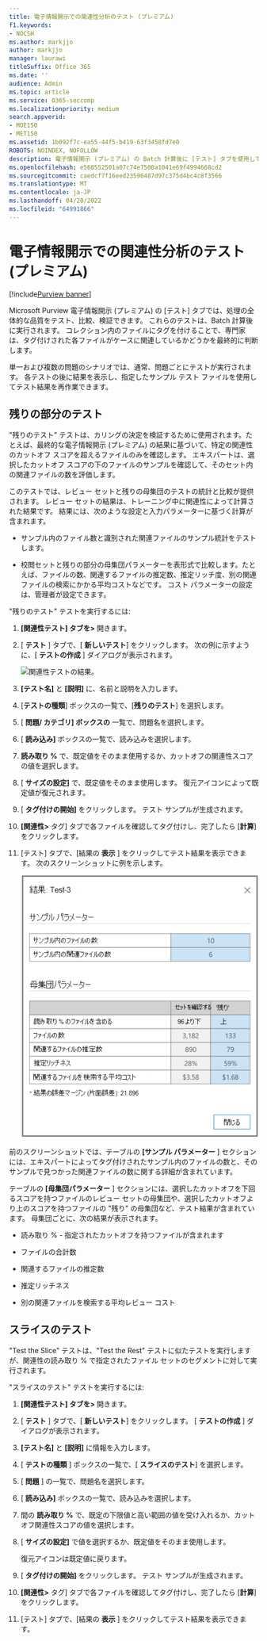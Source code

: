 ```yaml
---
title: 電子情報開示での関連性分析のテスト (プレミアム)
f1.keywords:
- NOCSH
ms.author: markjjo
author: markjjo
manager: laurawi
titleSuffix: Office 365
ms.date: ''
audience: Admin
ms.topic: article
ms.service: O365-seccomp
ms.localizationpriority: medium
search.appverid:
- MOE150
- MET150
ms.assetid: 1b092f7c-ea55-44f5-b419-63f3458fd7e0
ROBOTS: NOINDEX, NOFOLLOW
description: 電子情報開示 (プレミアム) の Batch 計算後に [テスト] タブを使用して、処理の全体的な品質をテスト、比較、検証する方法について説明します。
ms.openlocfilehash: e568552501a07c74e7500a1041e69f4994668cd2
ms.sourcegitcommit: caedcf7f16eed23596487d97c375d4bc4c8f3566
ms.translationtype: MT
ms.contentlocale: ja-JP
ms.lasthandoff: 04/20/2022
ms.locfileid: "64991866"
---
```

# <a name="test-relevance-analysis-in-ediscovery-premium"></a>電子情報開示での関連性分析のテスト (プレミアム)

[!include[Purview banner](../includes/purview-rebrand-banner.md)]
  
Microsoft Purview 電子情報開示 (プレミアム) の [テスト] タブでは、処理の全体的な品質をテスト、比較、検証できます。 これらのテストは、Batch 計算後に実行されます。 コレクション内のファイルにタグを付けることで、専門家は、タグ付けされた各ファイルがケースに関連しているかどうかを最終的に判断します。
  
単一および複数の問題のシナリオでは、通常、問題ごとにテストが実行されます。 各テストの後に結果を表示し、指定したサンプル テスト ファイルを使用してテスト結果を再作業できます。
  
## <a name="testing-the-rest"></a>残りの部分のテスト

"残りのテスト" テストは、カリングの決定を検証するために使用されます。たとえば、最終的な電子情報開示 (プレミアム) の結果に基づいて、特定の関連性のカットオフ スコアを超えるファイルのみを確認します。 エキスパートは、選択したカットオフ スコアの下のファイルのサンプルを確認して、そのセット内の関連ファイルの数を評価します。
  
このテストでは、レビュー セットと残りの母集団のテストの統計と比較が提供されます。 レビュー セットの結果は、トレーニング中に関連性によって計算された結果です。 結果には、次のような設定と入力パラメーターに基づく計算が含まれます。
  
- サンプル内のファイル数と識別された関連ファイルのサンプル統計をテストします。

- 校閲セットと残りの部分の母集団パラメーターを表形式で比較します。たとえば、ファイルの数、関連するファイルの推定数、推定リッチ度、別の関連ファイルの検索にかかる平均コストなどです。 コスト パラメーターの設定は、管理者が設定できます。

"残りのテスト" テストを実行するには:

1. **[関連性テスト] タブを\>** 開きます。

2. [ **テスト** ] タブで、[ **新しいテスト**] をクリックします。 次の例に示すように、[ **テストの作成** ] ダイアログが表示されます。

    ![関連性テストの結果。](../media/46e6898a-f929-4fd0-88d9-6f91d04b6ce2.png)
  
3. **[テスト名]** と **[説明]** に、名前と説明を入力します。

4. [**テストの種類**] ボックスの一覧で、[**残りのテスト**] を選択します。

5. [ **問題/ カテゴリ] ボックスの** 一覧で、問題名を選択します。

6. [ **読み込み]** ボックスの一覧で、読み込みを選択します。 

7. **読み取り %** で、既定値をそのまま使用するか、カットオフの関連性スコアの値を選択します。 

8. [ **サイズの設定]** で、既定値をそのまま使用します。 復元アイコンによって既定値が復元されます。

9. [ **タグ付けの開始]** をクリックします。 テスト サンプルが生成されます。

10. **[関連性\>** タグ] タブで各ファイルを確認してタグ付けし、完了したら [**計算**] をクリックします。

11. [テスト] タブで、[結果の **表示** ] をクリックしてテスト結果を表示できます。 次のスクリーンショットに例を示します。

    ![残りの結果をテストします。](../media/b95744a9-047d-4c29-992d-04fa7e58e58a.png)
  
前のスクリーンショットでは、テーブルの **[サンプル パラメーター** ] セクションには、エキスパートによってタグ付けされたサンプル内のファイルの数と、そのサンプルで見つかった関連ファイルの数に関する詳細が含まれています。
  
テーブルの **[母集団パラメーター** ] セクションには、選択したカットオフを下回るスコアを持つファイルのレビュー セットの母集団や、選択したカットオフより上のスコアを持つファイルの "残り" の母集団など、テスト結果が含まれています。 母集団ごとに、次の結果が表示されます。
  
- 読み取り % - 指定されたカットオフを持つファイルが含まれます

- ファイルの合計数

- 関連するファイルの推定数

- 推定リッチネス

- 別の関連ファイルを検索する平均レビュー コスト

## <a name="testing-the-slice"></a>スライスのテスト

"Test the Slice" テストは、"Test the Rest" テストに似たテストを実行しますが、関連性の読み取り % で指定されたファイル セットのセグメントに対して実行されます。

"スライスのテスト" テストを実行するには:
  
1. **[関連性テスト] タブを\>** 開きます。

2. [ **テスト** ] タブで、[ **新しいテスト**] をクリックします。 [ **テストの作成** ] ダイアログが表示されます。

3. **[テスト名]** と **[説明]** に情報を入力します。

4. [ **テストの種類** ] ボックスの一覧で、[ **スライスのテスト**] を選択します。

5. [ **問題** ] の一覧で、問題名を選択します。

6. [ **読み込み]** ボックスの一覧で、読み込みを選択します。

7. 間の **読み取り %** で、既定の下限値と高い範囲の値を受け入れるか、カットオフ関連性スコアの値を選択します。

8. [ **サイズの設定]** で値を選択するか、既定値をそのまま使用します。

    復元アイコンは既定値に戻ります。

9. [ **タグ付けの開始]** をクリックします。 テスト サンプルが生成されます。

10. **[関連性\>** タグ] タブで各ファイルを確認してタグ付けし、完了したら [**計算**] をクリックします。

11. [テスト] タブで、[結果の **表示** ] をクリックしてテスト結果を表示できます。
